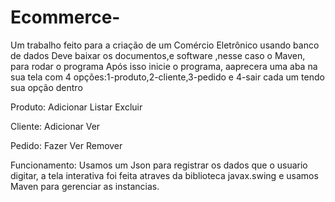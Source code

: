 # Ecommerce-
Um trabalho feito para a criação de um Comércio Eletrônico usando banco de dados
Deve baixar os documentos,e software ,nesse caso o Maven, para rodar o programa
Após isso inicie o programa, aaprecera uma aba na sua tela com 4 opções:1-produto,2-cliente,3-pedido e 4-sair
cada um tendo sua opção dentro

Produto:
Adicionar
Listar
Excluir

Cliente:
Adicionar
Ver

Pedido:
Fazer
Ver
Remover

Funcionamento:
Usamos um Json para registrar os dados que o usuario digitar, a tela interativa foi feita atraves da biblioteca javax.swing e usamos Maven para gerenciar as instancias.
